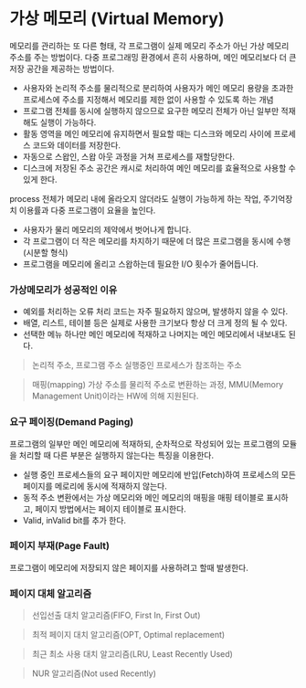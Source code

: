 # 가상 메모리 (Virtual Memory)

메모리를 관리하는 또 다른 형태, 각 프로그램이 실제 메모리 주소가 아닌 가상 메모리 주소를 주는 방법이다.
다중 프로그래밍 환경에서 흔히 사용하며, 메인 메모리보다 더 큰 저장 공간을 제공하는 방법이다.

  * 사용자와 논리적 주소를 물리적으로 분리하여 사용자가 메인 메모리 용량을 초과한 프로세스에 주소를 지정해서 메모리를 제한 없이 사용할 수 있도록 하는 개념
  * 프로그램 전체를 동시에 실행하지 않으므로 요구한 메모리 전체가 아닌 일부만 적재해도 실행이 가능하다.
  * 활동 영역을 메인 메모리에 유지하면서 필요할 때는 디스크와 메모리 사이에 프로세스 코드와 데이터를 저장한다.
  * 자동으로 스왑인, 스왑 아웃 과정을 거쳐 프로세스를 재할당한다.
  * 디스크에 저장된 주소 공간은 캐시로 처리하여 메인 메모리를 효율적으로 사용할 수 있게 한다.

process 전체가 메모리 내에 올라오지 않더라도 실행이 가능하게 하는 작업, 주기억장치 이용률과 다중 프로그램이 요율을 높인다.

  * 사용자가 물리 메모리의 제약에서 벗어나게 합니다.
  * 각 프로그램이 더 작은 메모리를 차지하기 때문에 더 많은 프로그램을 동시에 수행(시분할 형식)
  * 프로그램을 메모리에 올리고 스왑하는데 필요한 I/O 횟수가 줄어듭니다.

### 가상메모리가 성공적인 이유

  * 예외를 처리하는 오류 처리 코드는 자주 필요하지 않으며, 발생하지 않을 수 있다.
  * 배열, 리스트, 테이블 등은 실제로 사용한 크기보다 항상 더 크게 정의 될 수 있다.
  * 선택한 메뉴 하나만 메인 메모리에 적재하고 나머지는 메인 메모리에서 내보내도 된다.

> 논리적 주소, 프로그램 주소
  실행중인 프로세스가 참조하는 주소

> 매핑(mapping)
  가상 주소를 물리적 주소로 변환하는 과정, MMU(Memory Management Unit)이라는 HW에 의해 지원된다.


### 요구 페이징(Demand Paging)

  프로그램의 일부만 메인 메모리에 적재하되, 순차적으로 작성되어 있는 프로그램의 모듈을 처리할 때 다른 부분은 실행하지 않는다는 특징을 이용한다.
  
  * 실행 중인 프로세스들의 요구 페이지만 메모리에 반입(Fetch)하여 프로세스의 모든 페이지를 메로리에 동시에 적재하지 않는다.
  * 동적 주소 변환에서는 가상 메모리와 메인 메모리의 매핑을 매핑 테이블로 표시하고, 페이지 방법에서는 페이지 테이블로 표시한다.
  * Valid, inValid bit를 추가 한다.

### 페이지 부재(Page Fault)

  프로그램이 메모리에 저장되지 않은 페이지를 사용하려고 할때 발생한다.

### 페이지 대체 알고리즘

> 선입선출 대치 알고리즘(FIFO, First In, First Out)

> 최적 페이지 대치 알고리즘(OPT, Optimal replacement)

> 최근 최소 사용 대치 알고리즘(LRU, Least Recently Used)

> NUR 알고리즘(Not used Recently)

>
